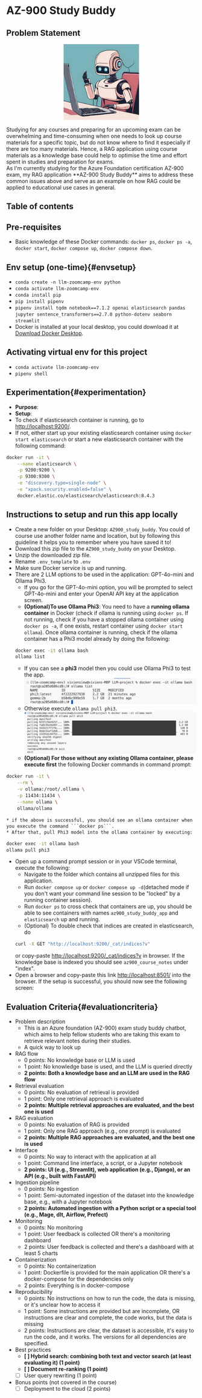 # AZ-900 Study Buddy

## Problem Statement
<p align="center">
    <img src="https://github.com/viviensiu/LLM-project/blob/main/image/problem.jpg" width=200>
</p>
Studying for any courses and preparing for an upcoming exam can be overwhelming and time-consuming when one needs to look up course materials for a specific topic, but do not know where to find it especially if there are too many materials. Hence, a RAG application using course materials as a knowledge base could help to optimise the time and effort spent in studies and preparation for exams.
<br>
As I'm currently studying for the Azure Foundation certification AZ-900 exam, my RAG application **AZ-900 Study Buddy** aims to address these common issues above and serve as an example on how RAG could be applied to educational use cases in general.

## Table of contents

## Pre-requisites
* Basic knowledge of these Docker commands: `docker ps`, `docker ps -a`, `docker start`, `docker compose up`, `docker compose down`.

## Env setup (one-time){#envsetup}
* ```conda create -n llm-zoomcamp-env python```
* ```conda activate llm-zoomcamp-env```
* ```conda install pip```
* ```pip install pipenv```
* ```pipenv install tqdm notebook==7.1.2 openai elasticsearch pandas jupyter sentence_transformers==2.7.0 python-dotenv seaborn streamlit```
* Docker is installed at your local desktop, you could download it at [Download Docker Desktop](https://www.docker.com/products/docker-desktop/).

## Activating virtual env for this project
* ```conda activate llm-zoomcamp-env```
* ```pipenv shell```

## Experimentation{#experimentation}
* **Purpose**:
* **Setup**:
* To check if elasticsearch container is running, go to [http://localhost:9200/](http://localhost:9200/).
* If not, either start up your existing elasticsearch container using `docker start elasticsearch` or start a new elasticsearch container with the following command: 
```bash
docker run -it \
    --name elasticsearch \
    -p 9200:9200 \
    -p 9300:9300 \
    -e "discovery.type=single-node" \
    -e "xpack.security.enabled=false" \
    docker.elastic.co/elasticsearch/elasticsearch:8.4.3
```

## Instructions to setup and run this app locally
* Create a new folder on your Desktop: `AZ900_study_buddy`. You could of course use another folder name and location, but by following this guideline it helps you to remember where you have saved it to!
* Download this zip file to the `AZ900_study_buddy` on your Desktop.
* Unzip the downloaded zip file.
* Rename `.env_template` to `.env`
* Make sure Docker service is up and running.
* There are 2 LLM options to be used in the application: GPT-4o-mini and Ollama Phi3. 
    * If you go for the GPT-4o-mini option, you will be prompted to select GPT-4o-mini and enter your OpenAI API key at the application screen. 
    * **(Optional)To use Ollama Phi3**: You need to have a **running ollama container** in Docker (check if ollama is running using `docker ps`. If not running, check if you have a stopped ollama container using `docker ps -a`, if one exists, restart container using `docker start ollama`). Once ollama container is running, check if the ollama container has a Phi3 model already by doing the following:
    ```bash
    docker exec -it ollama bash
    ollama list
    ```
    * If you can see a **phi3** model then you could use Ollama Phi3 to test the app.
    ![alt text](https://github.com/viviensiu/LLM-project/blob/main/image/ollama_list_example.png)
    * Otherwise execute `ollama pull phi3`.
    ![alt text](https://github.com/viviensiu/LLM-project/blob/main/image/ollama_pull_phi3_example.png)
    * **(Optional) For those without any existing Ollama container, please execute first** the following Docker commands in command prompt:
```bash
docker run -it \
    --rm \
    -v ollama:/root/.ollama \
    -p 11434:11434 \
    --name ollama \
    ollama/ollama
```
    * if the above is successful, you should see an ollama container when you execute the command ```docker ps```.
    * After that, pull Phi3 model into the ollama container by executing:
```bash
docker exec -it ollama bash
ollama pull phi3
```
* Open up a command prompt session or in your VSCode terminal, execute the following:
    * Navigate to the folder which contains all unzipped files for this application.
    * Run `docker compose up` or `docker compose up -d`(detached mode if you don't want your command line session to be "locked" by a running container session).
    * Run `docker ps` to cross check that containers are up, you should be able to see containers with names `az900_study_buddy_app` and `elasticsearch` up and running.
    * (Optional) To double check that indices are created in elasticsearch, do
    ```bash
    curl -X GET "http://localhost:9200/_cat/indices?v"
    ```
    or copy-paste [http://localhost:9200/_cat/indices?v](http://localhost:9200/_cat/indices?v) in browser. If the knowledge base is indexed you should see `az900_course_notes` under "index".
* Open a browser and copy-paste this link [http://localhost:8501/](http://localhost:8501/) into the browser. If the setup is successful, you should now see the following screen: 


## Evaluation Criteria{#evaluationcriteria}

* Problem description
    * This is an Azure foundation (AZ-900) exam study buddy chatbot, which aims to help fellow students who are taking this exam to retrieve relevant notes during their studies.
    * A quick way to look up
* RAG flow
    * 0 points: No knowledge base or LLM is used
    * 1 point: No knowledge base is used, and the LLM is queried directly
    * **2 points: Both a knowledge base and an LLM are used in the RAG flow** 
* Retrieval evaluation
    * 0 points: No evaluation of retrieval is provided
    * 1 point: Only one retrieval approach is evaluated
    * **2 points: Multiple retrieval approaches are evaluated, and the best one is used**
* RAG evaluation
    * 0 points: No evaluation of RAG is provided
    * 1 point: Only one RAG approach (e.g., one prompt) is evaluated
    * **2 points: Multiple RAG approaches are evaluated, and the best one is used**
* Interface
   * 0 points: No way to interact with the application at all
   * 1 point: Command line interface, a script, or a Jupyter notebook
   * **2 points: UI (e.g., Streamlit), web application (e.g., Django), or an API (e.g., built with FastAPI)** 
* Ingestion pipeline
   * 0 points: No ingestion
   * 1 point: Semi-automated ingestion of the dataset into the knowledge base, e.g., with a Jupyter notebook
   * **2 points: Automated ingestion with a Python script or a special tool (e.g., Mage, dlt, Airflow, Prefect)**
* Monitoring
   * 0 points: No monitoring
   * 1 point: User feedback is collected OR there's a monitoring dashboard
   * 2 points: User feedback is collected and there's a dashboard with at least 5 charts
* Containerization
    * 0 points: No containerization
    * 1 point: Dockerfile is provided for the main application OR there's a docker-compose for the dependencies only
    * 2 points: Everything is in docker-compose
* Reproducibility
    * 0 points: No instructions on how to run the code, the data is missing, or it's unclear how to access it
    * 1 point: Some instructions are provided but are incomplete, OR instructions are clear and complete, the code works, but the data is missing
    * 2 points: Instructions are clear, the dataset is accessible, it's easy to run the code, and it works. The versions for all dependencies are specified.
* Best practices
    * **[ ] Hybrid search: combining both text and vector search (at least evaluating it) (1 point)**
    * **[ ] Document re-ranking (1 point)**
    * [ ] User query rewriting (1 point)
* Bonus points (not covered in the course)
    * [ ] Deployment to the cloud (2 points)
